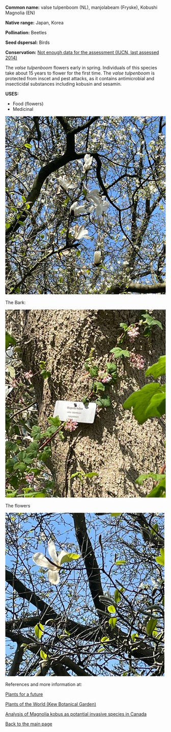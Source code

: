 **Common name:** valse tulpenboom (NL), manjolabeam (Fryske), Kobushi Magnolia (EN)


<!--more-->
**Native range:**  Japan, Korea

**Pollination:** Beetles 

**Seed dspersal:** Birds

**Conservation:** [Not enough data for the assessment (IUCN, last assessed 2014)](https://www.iucnredlist.org/species/193954/2292097)

The _valse tulpenboom_ flowers early in spring. Individuals of this species take about 15 years to flower for the first time. The _valse tulpenboom_ is protected from inscet and pest attacks, as it contains antimicrobial and insecticidal substances including kobusin and sesamin. 


__USES:__
- Food (flowers)
- Medicinal

![Magnolia kobus](https://raw.githubusercontent.com/carolxgl/TreeLibrary/gh-pages/images/magkob.jpeg?raw=true)

The Bark:

![Magnolia kobus](https://raw.githubusercontent.com/carolxgl/TreeLibrary/gh-pages/images/magkobB.jpeg?raw=true)

The flowers

![Magnolia kobus](https://raw.githubusercontent.com/carolxgl/TreeLibrary/gh-pages/images/magkobF.jpeg?raw=true)

References and more information at:

[Plants for a future](https://pfaf.org/user/Plant.aspx?LatinName=Magnolia+kobus)

[Plants of the World (Kew Botanical Garden)](https://powo.science.kew.org/taxon/urn:lsid:ipni.org:names:332100-2)

[Analysis of Magnolia kobus as potantial invasive species in Canada](https://quod.lib.umich.edu/cgi/p/pod/dod-idx/magnolia-kobus-a-study-of-the-popular-horticultural-species.pdf?c=mbot&format=pdf&idno=0497763.0058.104)

[Back to the main page](https://carolxgl.github.io/TreeLibrary/)
